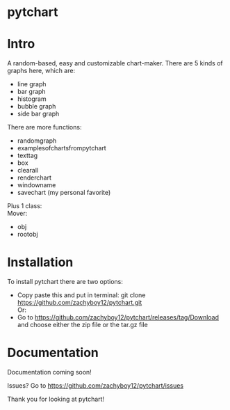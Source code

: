 # pytchart
# Intro
A random-based, easy and customizable chart-maker.
There are 5 kinds of graphs here, which are:
- line graph
- bar graph
- histogram
- bubble graph
- side bar graph

There are more functions:
- randomgraph
- examplesofchartsfrompytchart
- texttag
- box
- clearall
- renderchart
- windowname
- savechart (my personal favorite)

Plus 1 class:\
Mover:
- obj
- rootobj

# Installation
To install pytchart there are two options:
- Copy paste this and put in terminal: git clone https://github.com/zachyboy12/pytchart.git \
Or:
- Go to https://github.com/zachyboy12/pytchart/releases/tag/Download and choose either the zip file or the tar.gz file

# Documentation
Documentation coming soon!

Issues?
Go to https://github.com/zachyboy12/pytchart/issues

Thank you for looking at pytchart!
